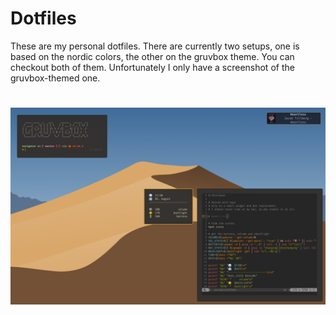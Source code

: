 # Dotfiles

These are my personal dotfiles. 
There are currently two setups, one is based on the nordic colors, the other on the gruvbox theme.
You can checkout both of them.
Unfortunately I only have a screenshot of the gruvbox-themed one.

#

![Preview](images/gruvbox.png)
